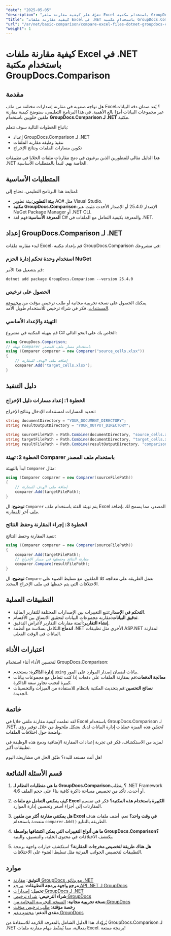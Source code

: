 ```yaml
---
"date": "2025-05-05"
"description": "تعرّف على كيفية مقارنة ملفي Excel باستخدام مكتبة GroupDocs.Comparison لـ .NET. يغطي هذا الدليل الإعداد والتنفيذ والتطبيقات العملية."
"title": "كيفية مقارنة ملفات Excel في .NET باستخدام مكتبة GroupDocs.Comparison"
"url": "/ar/net/basic-comparison/compare-excel-files-dotnet-groupdocs-comparison/"
"weight": 1
---
```


# كيفية مقارنة ملفات Excel في .NET باستخدام مكتبة GroupDocs.Comparison

## مقدمة

هل تواجه صعوبة في مقارنة إصدارات مختلفة من ملف Excel؟ يُعد ضمان دقة البيانات عبر مجموعات البيانات أمرًا بالغ الأهمية. في هذا البرنامج التعليمي، سنوضح كيفية مقارنة ملفين خلويين باستخدام **GroupDocs.Comparison لـ .NET** مكتبة.

باتباع الخطوات التالية سوف تتعلم:
- إعداد GroupDocs.Comparison لـ .NET
- تنفيذ وظيفة مقارنة الملفات
- تكوين مسارات الملفات ونتائج الإخراج

هذا الدليل مثالي للمطورين الذين يرغبون في دمج مقارنات ملفات الخلايا في تطبيقات .NET الخاصة بهم. لنبدأ بالمتطلبات الأساسية.

## المتطلبات الأساسية

لمتابعة هذا البرنامج التعليمي، تحتاج إلى:
- **بيئة التطوير**:بيئة تطوير AC# مثل Visual Studio.
- **مكتبة GroupDocs.Comparison**:الإصدار 25.4.0 أو الإصدار الأحدث مثبت عبر NuGet Package Manager أو .NET CLI.
- **المعرفة الأساسية**:فهم لغة C# والمعرفة بكيفية التعامل مع الملفات في .NET.

## إعداد GroupDocs.Comparison لـ .NET

لبدء مقارنة ملفات Excel، قم بإعداد مكتبة GroupDocs.Comparison في مشروعك:

### استخدام وحدة تحكم إدارة الحزم NuGet
قم بتشغيل هذا الأمر:
```shell
dotnet add package GroupDocs.Comparison --version 25.4.0
```

### الحصول على ترخيص
يمكنك الحصول على نسخة تجريبية مجانية أو طلب ترخيص مؤقت من [مجموعة المستندات](https://purchase.groupdocs.com/temporary-license/). فكر في شراء ترخيص للاستخدام طويل الأمد.

### التهيئة والإعداد الأساسي
قم بتهيئة المكتبة في مشروع C# الخاص بك على النحو التالي:
```csharp
using GroupDocs.Comparison;
// تهيئة Comparer باستخدام مسار ملف المصدر
using (Comparer comparer = new Comparer("source_cells.xlsx"))
{
    // إضافة ملف الهدف للمقارنة
    comparer.Add("target_cells.xlsx");
}
```

## دليل التنفيذ

### الخطوة 1: إعداد مسارات دليل الإخراج
تحديد المسارات لمستندات الإدخال ونتائج الإخراج:
```csharp
string documentDirectory = "YOUR_DOCUMENT_DIRECTORY";
string resultOutputDirectory = "YOUR_OUTPUT_DIRECTORY";

string sourceFilePath = Path.Combine(documentDirectory, "source_cells.xlsx");
string targetFilePath = Path.Combine(documentDirectory, "target_cells.xlsx");
string resultFilePath = Path.Combine(resultOutputDirectory, "comparison_result.xlsx");
```

### الخطوة 2: تهيئة Comparer باستخدام ملف المصدر
ابدأ بالتهيئة `Comparer` مثال:
```csharp
using (Comparer comparer = new Comparer(sourceFilePath))
{
    // إضافة ملف الهدف للمقارنة
    comparer.Add(targetFilePath);
}
```
**توضيح**: ال `Comparer` يتم تهيئة الفئة باستخدام ملف Excel المصدر، مما يسمح لك بإضافة ملف آخر للمقارنة.

### الخطوة 3: إجراء المقارنة وحفظ النتائج
تنفيذ المقارنة وحفظ النتائج:
```csharp
using (Comparer comparer = new Comparer(sourceFilePath))
{
    comparer.Add(targetFilePath);
    // مقارنة النتائج وحفظها في مسار الإخراج
    comparer.Compare(resultFilePath);
}
```
**توضيح**: ال `Compare` تعمل الطريقة على معالجة كلا الملفين، مع تسليط الضوء على الاختلافات التي يتم حفظها في ملف الإخراج المحدد.

## التطبيقات العملية

- **التحكم في الإصدار**:تتبع التغييرات بين الإصدارات المختلفة للتقارير المالية.
- **تدقيق البيانات**:مقارنة مجموعات البيانات لتحقيق الاتساق بين الأقسام.
- **إنشاء التقارير**:أتمتة مقارنات التقارير لأغراض التدقيق.
- **اندماج**:التكامل بسلاسة مع أنظمة .NET الأخرى مثل تطبيقات ASP.NET لمقارنة البيانات في الوقت الفعلي.

## اعتبارات الأداء

لتحسين الأداء أثناء استخدام GroupDocs.Comparison:

- **إدارة الذاكرة**: يستخدم `using` بيانات لضمان إصدار الموارد على الفور.
- **معالجة الدفعات**:قم بمقارنة الملفات على دفعات إذا كنت تتعامل مع مجموعات بيانات كبيرة لتجنب تجاوز سعة الذاكرة.
- **نصائح التحسين**:قم بتحديث المكتبة بانتظام للاستفادة من الميزات والتحسينات الجديدة.

## خاتمة

لقد تعلمت كيفية مقارنة ملفي خلايا في Excel باستخدام GroupDocs.Comparison لـ .NET. تُحسّن هذه الميزة عمليات إدارة البيانات لديك بشكل ملحوظ من خلال توفير رؤى واضحة حول اختلافات الملفات.

لمزيد من الاستكشاف، فكر في تجربة إعدادات المقارنة الإضافية ودمج هذه الوظيفة في تطبيقات أكبر.

هل أنت مستعد للبدء؟ طبّق الحل في مشاريعك اليوم!

## قسم الأسئلة الشائعة

1. **ما هي متطلبات النظام لـ GroupDocs.Comparison؟** 
   يتطلب .NET Framework 4.6 أو أحدث. تأكد من تخصيص مساحة ذاكرة كافية بناءً على حجم الملف.

2. **كيف يمكنني التعامل مع ملفات Excel الكبيرة باستخدام هذه المكتبة؟**
   فكر في تقسيم المقارنات إلى أجزاء أصغر وتحسين إدارة الموارد.

3. **هل يمكنني مقارنة أكثر من ملفين Excel في وقت واحد؟**
   نعم، أضف ملفات هدف متعددة باستخدام `comparer.Add()` الطريقة بالتتابع.

4. **ما هي أنواع التغييرات التي يمكن اكتشافها بواسطة GroupDocs.Comparison؟**
   يكتشف الاختلافات في محتوى الخلية، والتنسيق، والبنية.

5. **هل هناك طريقة لتخصيص مخرجات المقارنة؟**
   استكشف خيارات واجهة برمجة التطبيقات لتخصيص الجوانب المرئية مثل تسليط الضوء على الاختلافات.

## موارد

- **التوثيق**: [مقارنة GroupDocs مع وثائق .NET](https://docs.groupdocs.com/comparison/net/)
- **مرجع واجهة برمجة التطبيقات**: [مرجع API .NET لـ GroupDocs](https://reference.groupdocs.com/comparison/net/)
- **تحميل**: [إصدارات GroupDocs لـ .NET](https://releases.groupdocs.com/comparison/net/)
- **شراء الترخيص**: [شراء ترخيص GroupDocs](https://purchase.groupdocs.com/buy)
- **نسخة تجريبية مجانية**: [النسخة التجريبية المجانية من GroupDocs](https://releases.groupdocs.com/comparison/net/)
- **رخصة مؤقتة**: [طلب ترخيص مؤقت](https://purchase.groupdocs.com/temporary-license/)
- **منتدى الدعم**: [مجتمع دعم GroupDocs](https://forum.groupdocs.com/c/comparison/)

يُزوِّدك هذا الدليل الشامل بالمعرفة اللازمة للاستفادة من GroupDocs.Comparison لـ .NET بفعالية، مما يُبسِّط مهام مقارنة ملفات Excel. برمجة ممتعة!